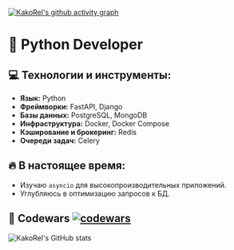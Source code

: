 [![KakoRel's github activity graph](https://github-readme-activity-graph.vercel.app/graph?username=KakoRel&theme=github)](https://github.com/ashutosh00710/github-readme-activity-graph)

# 🐍 Python Developer

## **💻 Технологии и инструменты:**
*   **Язык:** Python
*   **Фреймворки:** FastAPI, Django
*   **Базы данных:** PostgreSQL, MongoDB
*   **Инфраструктура:** Docker, Docker Compose
*   **Кэширование и брокеринг:** Redis
*   **Очереди задач:** Celery

## **🔥 В настоящее время:**
*   Изучаю `asyncio` для высокопроизводительных приложений.
*   Углубляюсь в оптимизацию запросов к БД.

## **🥋 Codewars** [![codewars](https://www.codewars.com/users/KakoRel/badges/small)](https://www.codewars.com/users/KakoRel/)
  
  
  
  
  ![KakoRel's GitHub stats](https://github-readme-stats.vercel.app/api?username=KakoRel)



